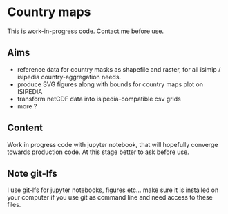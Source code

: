 # Country maps

This is work-in-progress code. Contact me before use.

Aims
----
- reference data for country masks as shapefile and raster, for all isimip / isipedia country-aggregation needs.
- produce SVG figures along with bounds for country maps plot on ISIPEDIA
- transform netCDF data into isipedia-compatible csv grids
- more ?


Content
-------
Work in progress code with jupyter notebook, that will hopefully converge towards production code.
At this stage better to ask before use.


Note git-lfs
------------
I use git-lfs for jupyter notebooks, figures etc... make sure it is installed on your computer if you use git as command line and need access to these files.

